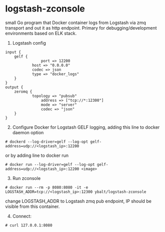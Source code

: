 # logstash-zconsole

small Go program that Docker container logs from Logstash via zmq transport and out it as http endpoint.
Primary for debugging/development environments based on ELK stack.

1. Logstash config
```
input {
    gelf {
                port => 12200
        	host => "0.0.0.0"
        	codec => json
        	type => "docker_logs"
    }
}
output {
    zeromq {
         	topology => "pubsub"
            	address => ["tcp://*:12300"]
            	mode => "server"
            	codec => "json"
    }
}
```

2. Configure Docker for Logstash GELF logging, adding this line to docker daemon option
```
# dockerd --log-driver=gelf --log-opt gelf-address=udp://<logstash_ip>:12200 
```
or by adding line to docker run
```
# docker run --log-driver=gelf --log-opt gelf-address=udp://<logstash_ip>:12200 <image> 
```

3. Run zconsole
```
# docker run --rm -p 8080:8080 -it -e LOGSTASH_ADDR=tcp://<logstash_ip>:12300 ybalt/logstash-zconsole
```
change LOGSTASH_ADDR to Logstash zmq pub endpoint, IP should be visible from this container.

4. Connect:
```
# curl 127.0.0.1:8080
```
